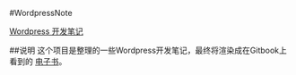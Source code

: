 #WordpressNote

[Wordpress 开发笔记]()

##说明
这个项目是整理的一些Wordpress开发笔记，最终将渲染成在Gitbook上看到的 [电子书](http://lvwzhen.gitbooks.io/wordpressnote/)。
